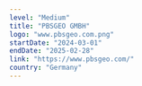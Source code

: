```yaml
---
level: "Medium"
title: "PBSGEO GMBH"
logo: "www.pbsgeo.com.png"
startDate: "2024-03-01"
endDate: "2025-02-28"
link: "https://www.pbsgeo.com/"
country: "Germany"
---
```

